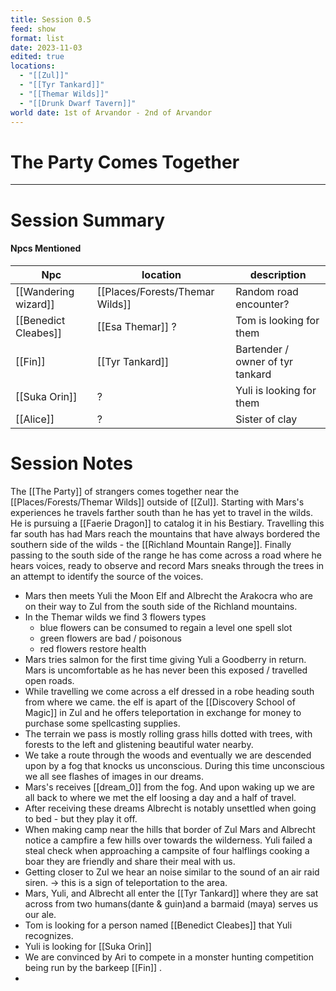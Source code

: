 ```yaml
---
title: Session 0.5
feed: show
format: list
date: 2023-11-03
edited: true
locations:
  - "[[Zul]]"
  - "[[Tyr Tankard]]"
  - "[[Themar Wilds]]"
  - "[[Drunk Dwarf Tavern]]"
world date: 1st of Arvandor - 2nd of Arvandor
---
```

# The Party Comes Together 
---
# Session Summary
#### Npcs Mentioned

| Npc                  | location         | description                      |
| -------------------- | ---------------- | -------------------------------- |
| [[Wandering wizard]] | [[Places/Forests/Themar Wilds]]|  Random road encounter?                                |
| [[Benedict Cleabes]] | [[Esa Themar]] ? | Tom is looking for them          |
| [[Fin]]              | [[Tyr Tankard]]  | Bartender / owner of tyr tankard |
| [[Suka Orin]]        | ?                | Yuli is looking for them         |
| [[Alice]]            | ?                | Sister of clay                   |
# Session Notes

The [[The Party]] of strangers comes together near the [[Places/Forests/Themar Wilds]] outside of [[Zul]].
Starting with Mars's experiences he travels farther south than he has yet to travel in the wilds. He is pursuing a [[Faerie Dragon]] to catalog it in his Bestiary. Travelling this far south has had Mars reach the mountains that have always bordered the southern side of the wilds - the [[Richland Mountain Range]]. Finally passing to the south side of the range he has come across a road where he hears voices, ready to observe and record Mars sneaks through the trees in an attempt to identify the source of the voices.
- Mars then meets Yuli the Moon Elf and Albrecht the Arakocra who are on their way to Zul from the south side of the Richland mountains. 
- In the Themar wilds we find 3 flowers types
	- blue flowers can be consumed to regain a level one spell slot
	- green flowers are bad / poisonous
	- red flowers restore health
- Mars tries salmon for the first time giving Yuli a Goodberry in return. Mars is uncomfortable as he has never been this exposed / travelled open roads. 
- While travelling we come across a elf dressed in a robe heading south from where we came. the elf is apart of the [[Discovery School of Magic]] in Zul and he offers teleportation in exchange for money to purchase some spellcasting supplies. 
- The terrain we pass is mostly rolling grass hills dotted with trees, with forests to the left and glistening beautiful water nearby. 
- We take a route through the woods and eventually we are descended upon by a fog that knocks us unconscious. During this time unconscious we all see flashes of images in our dreams.
- Mars's receives [[dream_0]] from the fog. And upon waking up we are all back to where we met the elf loosing a day and a half of travel. 
- After receiving these dreams Albrecht is notably unsettled when going to bed - but they play it off.
- When making camp near the hills that border of Zul Mars and Albrecht notice a campfire a few hills over towards the wilderness. Yuli failed a steal check when approaching a campsite of four halflings cooking a boar they are friendly and share their meal with us. 
- Getting closer to Zul we hear an noise similar to the sound of an air raid siren. -> this is a sign of teleportation to the area. 
- Mars, Yuli, and Albrecht all enter the [[Tyr Tankard]] where they are sat across from two humans(dante & guin)and a barmaid (maya) serves us our ale.
- Tom is looking for a person named [[Benedict Cleabes]] that Yuli recognizes.
- Yuli is looking for [[Suka Orin]]
- We are convinced by Ari to compete in a monster hunting competition being run by the barkeep [[Fin]] . 
- 
